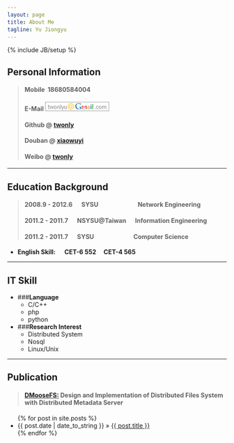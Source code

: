 ```yaml
---
layout: page
title: About Me
tagline: Yu Jiongyu
---
```

{% include JB/setup %}

## Personal Information

<!--#### &emsp;Yu Jiongyu-->
>#### Mobile  &nbsp;18680584004
>#### E-Mail  ![Email](assets/images/email.png)
>#### Github @ [twonly](http://www.github.com/github "Github Link")  
>#### Douban @ [xiaowuyi](http://www.douban.com/people/xiaowuyi/ "Douban Link")  
>#### Weibo @ [twonly](http://www.weibo.com/twonly "Weibo Link")

- - -

## Education Background
>####   2008.9 - 2012.6 &emsp; SYSU  &emsp;&emsp;&emsp;&emsp;&emsp;&emsp;    Network Engineering
>####   2011.2 - 2011.7 &emsp; NSYSU@Taiwan &emsp; Information Engineering
>####   2011.2 - 2011.7 &emsp; SYSU &emsp; &emsp;&emsp;&emsp;&emsp;&emsp;Computer Science

*   **English Skill: &emsp; CET-6 552 &emsp;CET-4 565**

- - -
## IT Skill
*   ###**Language**
    *   C/C++
    *   php
    *   python
*   ###**Research Interest** 
    *   Distributed System
    *   Nosql
    *   Linux/Unix

- - -

## Publication
>####  [DMooseFS:][dmoosefs] Design and Implementation of Distributed Files System with Distributed Metadata Server 

<ul class="posts">
  {% for post in site.posts %}
    <li><span>{{ post.date | date_to_string }}</span> &raquo; <a href="{{ BASE_PATH }}{{ post.url }}">{{ post.title }}</a></li>
  {% endfor %}
</ul>

[dmoosefs]: http://www.ieee.org.hk/apcloudcc/program.html
